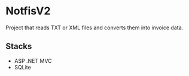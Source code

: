 # NotfisV2
Project that reads TXT or XML files and converts them into invoice data.

## Stacks

- ASP .NET MVC
- SQLite
